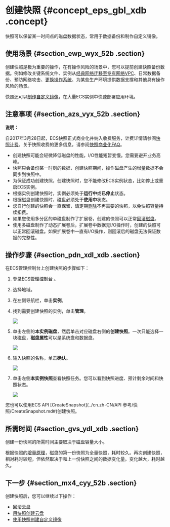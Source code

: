 # 创建快照 {#concept_eps_gbl_xdb .concept}

快照可以保留某一时间点的磁盘数据状态，常用于数据备份和制作自定义镜像。

## 使用场景 {#section_ewp_wyx_52b .section}

创建快照是极为重要的操作，在有操作风险的场景中，您可以提前创建快照备份数据。例如修改关键系统文件、实例从[经典网络迁移至专有网络VPC](../../../../../cn.zh-CN/最佳实践/经典网络迁移到VPC/迁移方案概述.md#)、日常数据备份、预防网络攻击、[更换操作系统](cn.zh-CN/用户指南/实例/更换操作系统.md#)、为某些生产环境提供数据支撑和其他具有操作风险的场景。

快照还可以[制作自定义镜像](cn.zh-CN/用户指南/镜像/创建自定义镜像/使用快照创建自定义镜像.md#)，在大量ECS实例中快速部署应用环境。

## 注意事项 {#section_azs_vyx_52b .section}

**说明：** 

自2017年3月28日起，ECS快照正式商业化并纳入收费服务，计费详情请参阅[快照计费](../cn.zh-CN/产品定价/快照计费.md#)。关于快照收费的更多信息，请参阅[快照商业化FAQ](https://help.aliyun.com/document_detail/52045.html)。

-   创建快照可能会轻微降低磁盘的性能，I/O性能短暂变慢。您需要避开业务高峰。
-   快照只会备份某一时刻的数据，创建快照期间，操作磁盘产生的增量数据不会同步到快照中。
-   为保证成功创建快照，创建快照时，您不能修改ECS实例状态，比如停止或重启ECS实例。
-   根据实例创建快照时，实例必须处于**运行中**或**已停止**状态。
-   根据磁盘创建快照时，磁盘必须处于**使用中**状态。
-   您自行创建的快照会一直保留，请定期[删除](cn.zh-CN/用户指南/快照/删除快照和自动快照策略.md#)不再需要的快照，以免快照容量持续扣费。
-   如果您使用多分区的单磁盘制作了扩展卷，创建的快照可以正常[回滚磁盘](cn.zh-CN/用户指南/云盘/回滚云盘.md#)。
-   使用多磁盘制作了动态扩展卷后，扩展卷中数据无I/O操作时，创建的快照可以正常回滚磁盘。如果扩展卷中一直有I/O操作，则回滚后的磁盘无法保证数据的完整性。

## 操作步骤 {#section_pdn_xdl_xdb .section}

在ECS管理控制台上创建快照的步骤如下：

1.  登录[ECS管理控制台](https://ecs.console.aliyun.com/) 。
2.  选择地域。
3.  在左侧导航栏，单击**实例**。
4.  找到需要创建快照的实例，单击**管理**。

    ![](http://static-aliyun-doc.oss-cn-hangzhou.aliyuncs.com/assets/img/9687/15343917469505_zh-CN.png)

5.  单击左侧的**本实例磁盘**，然后单击对应磁盘右侧的**创建快照**。一次只能选择一块磁盘，**磁盘属性**可以是系统盘和数据盘。

    ![](http://static-aliyun-doc.oss-cn-hangzhou.aliyuncs.com/assets/img/9687/15343917464530_zh-CN.png)

6.  输入快照的名称，单击**确认**。

    ![](http://static-aliyun-doc.oss-cn-hangzhou.aliyuncs.com/assets/img/9687/15343917464550_zh-CN.png)

7.  单击左侧**本实例快照**查看快照任务。您可以看到快照进度、预计剩余时间和快照状态。

    ![](http://static-aliyun-doc.oss-cn-hangzhou.aliyuncs.com/assets/img/9687/15343917464552_zh-CN.png)


您也可以使用ECS API [CreateSnapshot](../cn.zh-CN/API 参考/快照/CreateSnapshot.md#)创建快照。

## 所需时间 {#section_gvs_ydl_xdb .section}

创建一份快照的所需时间主要取决于磁盘容量大小。

根据快照的[增量原理](../cn.zh-CN/产品简介/快照/原理介绍.md#)，磁盘的第一份快照为全量快照，耗时较久。再次创建快照，相对耗时较短，但依然取决于和上一份快照之间的数据变化量。变化越大，耗时越久。

## 下一步 {#section_mx4_cyy_52b .section}

创建快照后，您可以继续以下操作：

-   [回滚云盘](cn.zh-CN/用户指南/云盘/回滚云盘.md#)
-   [用快照创建云盘](cn.zh-CN/用户指南/云盘/用快照创建云盘.md#)
-   [使用快照创建自定义镜像](cn.zh-CN/用户指南/镜像/创建自定义镜像/使用快照创建自定义镜像.md#)

